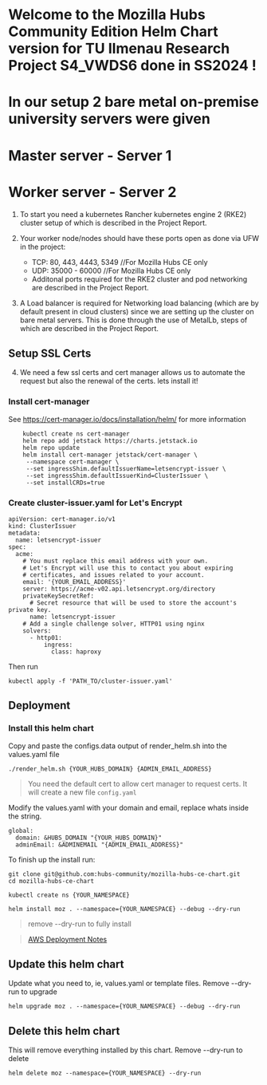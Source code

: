 # Welcome to the Mozilla Hubs Community Edition Helm Chart version for TU Ilmenau Research Project S4_VWDS6 done in SS2024 !
# In our setup 2 bare metal on-premise university servers were given 
# Master server - Server 1
# Worker server - Server 2

1. To start you need a kubernetes Rancher kubernetes engine 2 (RKE2) cluster setup of which is described in the Project Report. 
2. Your worker node/nodes should have these ports open as done via UFW in the project:
   * TCP: 80, 443, 4443, 5349 //For Mozilla Hubs CE only
   * UDP: 35000 - 60000 //For Mozilla Hubs CE only
   * Additonal ports required for the RKE2 cluster and pod networking are described in the Project Report.
  
3. A Load balancer is required for Networking load balancing (which are by default present in cloud clusters) since we are setting up the cluster on bare metal servers.
   This is done through the use of MetalLb, steps of which are described in the Project Report.


## Setup SSL Certs
4. We need a few ssl certs and cert manager allows us to automate the request but also the renewal of the certs. lets install it!
### Install cert-manager 
See https://cert-manager.io/docs/installation/helm/ for more information

```
    kubectl create ns cert-manager
    helm repo add jetstack https://charts.jetstack.io
    helm repo update
    helm install cert-manager jetstack/cert-manager \
     --namespace cert-manager \
     --set ingressShim.defaultIssuerName=letsencrypt-issuer \
     --set ingressShim.defaultIssuerKind=ClusterIssuer \
     --set installCRDs=true
```

### Create cluster-issuer.yaml for Let's Encrypt
```
apiVersion: cert-manager.io/v1
kind: ClusterIssuer
metadata:
  name: letsencrypt-issuer
spec:
  acme:
    # You must replace this email address with your own.
    # Let's Encrypt will use this to contact you about expiring
    # certificates, and issues related to your account.
    email: '{YOUR_EMAIL_ADDRESS}'
    server: https://acme-v02.api.letsencrypt.org/directory
    privateKeySecretRef:
      # Secret resource that will be used to store the account's private key.
      name: letsencrypt-issuer
    # Add a single challenge solver, HTTP01 using nginx
    solvers:
      - http01:
          ingress:
            class: haproxy
```

Then run
```
kubectl apply -f 'PATH_TO/cluster-issuer.yaml'
```

## Deployment
### Install this helm chart

Copy and paste the configs.data output of render_helm.sh into the values.yaml file
```
./render_helm.sh {YOUR_HUBS_DOMAIN} {ADMIN_EMAIL_ADDRESS}
```
> You need the default cert to allow cert manager to request certs. 
> It will create a new file `config.yaml` 

Modify the values.yaml with your domain and email, replace whats inside the string.
```
global:
  domain: &HUBS_DOMAIN "{YOUR_HUBS_DOMAIN}"
  adminEmail: &ADMINEMAIL "{ADMIN_EMAIL_ADDRESS}"
```

To finish up the install run:
```
git clone git@github.com:hubs-community/mozilla-hubs-ce-chart.git
cd mozilla-hubs-ce-chart

kubectl create ns {YOUR_NAMESPACE}

helm install moz . --namespace={YOUR_NAMESPACE} --debug --dry-run
```
> remove --dry-run to fully install

> [AWS Deployment Notes](./Readme.aws.md)

## Update this helm chart
Update what you need to, ie, values.yaml or template files. Remove --dry-run to upgrade
```
helm upgrade moz . --namespace={YOUR_NAMESPACE} --debug --dry-run
```

## Delete this helm chart
This will remove everything installed by this chart. Remove --dry-run to delete
```
helm delete moz --namespace={YOUR_NAMESPACE} --dry-run
```


